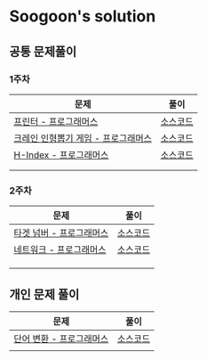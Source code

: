 # Soogoon's solution

## 공통 문제풀이

### 1주차

| 문제                                                         | 풀이                                                         |
| ------------------------------------------------------------ | ------------------------------------------------------------ |
| [프린터 - 프로그래머스](https://programmers.co.kr/learn/courses/30/lessons/42587) | [소스코드](./프린터.playground/Contents.swift)               |
| [크레인 인형뽑기 게임 - 프로그래머스](https://programmers.co.kr/learn/courses/30/lessons/64061) | [소스코드](./크레인-인형뽑기-게임.playground/Contents.swift) |
| [H-Index - 프로그래머스](https://programmers.co.kr/learn/courses/30/lessons/42747) | [소스코드](./H-Index.playground/Contents.swift)              |
|                                                              |                                                              |
|                                                              |                                                              |

### 2주차

| 문제                                                         | 풀이                                              |
| ------------------------------------------------------------ | ------------------------------------------------- |
| [타겟 넘버 - 프로그래머스](https://programmers.co.kr/learn/courses/30/lessons/43165) | [소스코드](./타겟-넘버.playground/Contents.swift) |
| [네트워크 - 프로그래머스](https://programmers.co.kr/learn/courses/30/lessons/43162) | [소스코드](./네트워크.playground/Contents.swift)   |
|                                                              |                                                   |
|                                                              |                                                   |
|                                                              |                                                   |

## 개인 문제 풀이

| 문제                                                         | 풀이                                              |
| ------------------------------------------------------------ | ------------------------------------------------- |
| [단어 변환 - 프로그래머스](https://programmers.co.kr/learn/courses/30/lessons/43163) | [소스코드](./단어-변환.playground/Contents.swift) |
|                                                              |                                                   |

